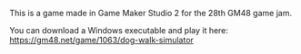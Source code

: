 This is a game made in Game Maker Studio 2 for the 28th GM48 game jam.

You can download a Windows executable and play it here: https://gm48.net/game/1063/dog-walk-simulator
